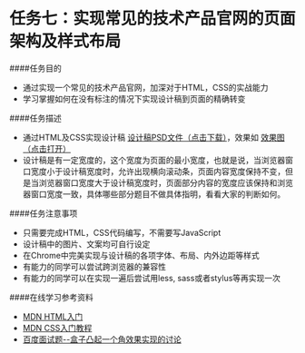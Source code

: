 # 任务七：实现常见的技术产品官网的页面架构及样式布局

####任务目的

+ 通过实现一个常见的技术产品官网，加深对于HTML，CSS的实战能力
+ 学习掌握如何在没有标注的情况下实现设计稿到页面的精确转变

####任务描述

+ 通过HTML及CSS实现设计稿 [设计稿PSD文件（点击下载）](http://7xrp04.com1.z0.glb.clouddn.com/task_1_7_1.psd)，效果如 [效果图（点击打开）](http://7xrp04.com1.z0.glb.clouddn.com/task_1_7_2.jpg)
+ 设计稿是有一定宽度的，这个宽度为页面的最小宽度，也就是说，当浏览器窗口宽度小于设计稿宽度时，允许出现横向滚动条，页面内容宽度保持不变，但是当浏览器窗口宽度大于设计稿宽度时，页面部分内容的宽度应该保持和浏览器窗口宽度一致，具体哪些部分题目不做具体指明，看看大家的判断如何。

####任务注意事项

+ 只需要完成HTML，CSS代码编写，不需要写JavaScript
+ 设计稿中的图片、文案均可自行设定
+ 在Chrome中完美实现与设计稿的各项字体、布局、内外边距等样式
+ 有能力的同学可以尝试跨浏览器的兼容性
+ 有能力的同学可以在实现一遍后尝试用less, sass或者stylus等再实现一次

####在线学习参考资料

+ [MDN HTML入门](https://developer.mozilla.org/zh-CN/docs/Web/Guide/HTML/Introduction)
+ [MDN CSS入门教程](https://developer.mozilla.org/zh-CN/docs/Web/Guide/CSS/Getting_started)
+ [百度面试题--盒子凸起一个角效果实现的讨论](http://blog.csdn.net/u014267351/article/details/48374373)